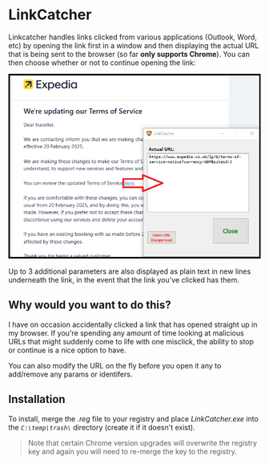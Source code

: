 # LinkCatcher 

Linkcatcher handles links clicked from various applications (Outlook, Word, etc) by opening the link first in a window and then displaying the actual URL that is being sent to the browser (so far **only supports Chrome**).
You can then choose whether or not to continue opening the link:

![Some web 2.0 shit](/assets/images/screenshot.png  "love a good windows form")

Up to 3 additional parameters are also displayed as plain text in new lines underneath the link, in the event that the link you've clicked has them.

## Why would you want to do this?
I have on occasion accidentally clicked a link that has opened straight up in my browser.
If you're spending any amount of time looking at malicious URLs that might suddenly come to life with one misclick, the ability to stop or continue is a nice option to have.

You can also modify the URL on the fly before you open it any to add/remove any params or identifers.

## Installation
To install, merge the *.reg* file to your registry and place *LinkCatcher.exe* into the *`C:\temp\trash\`* directory (create it if it doesn't exist).
> Note that certain Chrome version upgrades will overwrite the registry key and again you will need to re-merge the key to the registry.
